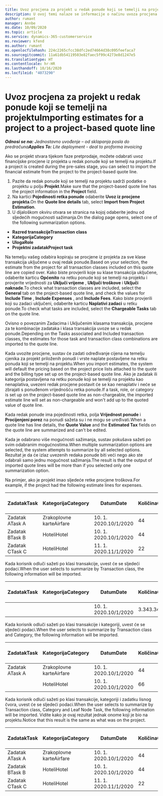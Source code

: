 ```yaml
---
title: Uvoz procjena za projekt u redak ponude koji se temelji na projektu
description: U ovoj temi nalaze se informacije o načinu uvoza procjena iz projekta u redak ponude.
author: rumant
manager: Annbe
ms.date: 10/09/2020
ms.topic: article
ms.service: dynamics-365-customerservice
ms.reviewer: kfend
ms.author: rumant
ms.openlocfilehash: 224c2265cfcc38dfc2ed74664d38c095feefaca7
ms.sourcegitcommit: 11a61db54119503e82faec5f99c4273e8d1247e5
ms.translationtype: HT
ms.contentlocale: hr-HR
ms.lasthandoff: 10/16/2020
ms.locfileid: "4073290"
---
```

# <a name="importing-estimates-for-a-project-to-a-project-based-quote-line"></a><span data-ttu-id="11bc0-103">Uvoz procjena za projekt u redak ponude koji se temelji na projektu</span><span class="sxs-lookup"><span data-stu-id="11bc0-103">Importing estimates for a project to a project-based quote line</span></span>

<span data-ttu-id="11bc0-104">_**Odnosi se na:** Jednostavno uvođenje – od sklapanja posla do predračuna_</span><span class="sxs-lookup"><span data-stu-id="11bc0-104">_**Applies To:** Lite deployment - deal to proforma invoicing_</span></span>

<span data-ttu-id="11bc0-105">Ako se projekt stvara tijekom faze pretprodaje, možete odabrati uvoz financijske procjene iz projekta u redak ponude koji se temelji na projektu.</span><span class="sxs-lookup"><span data-stu-id="11bc0-105">If a project is created during the pre-sales stage, you can select to import the financial estimate from the project to the project-based quote line.</span></span>

1. <span data-ttu-id="11bc0-106">Pazite da redak ponude koji se temelji na projektu sadrži podatke o projektu u polju **Projekt**.</span><span class="sxs-lookup"><span data-stu-id="11bc0-106">Make sure that the project-based quote line has the project information in the **Project** field.</span></span>
2. <span data-ttu-id="11bc0-107">Na kartici **Pojedinosti retka ponude** odaberite **Uvoz iz procjene projekta**.</span><span class="sxs-lookup"><span data-stu-id="11bc0-107">On the **Quote line details** tab, select **Import from Project Estimation**.</span></span>
3. <span data-ttu-id="11bc0-108">U dijaloškom okviru otvara se stranica na kojoj odaberite jednu od sljedećih mogućnosti sažimanja.</span><span class="sxs-lookup"><span data-stu-id="11bc0-108">On the dialog page opens, select one of the following summarization options.</span></span>

  - <span data-ttu-id="11bc0-109">**Razred transakcije**</span><span class="sxs-lookup"><span data-stu-id="11bc0-109">**Transaction class**</span></span>
  - <span data-ttu-id="11bc0-110">**Kategorija**</span><span class="sxs-lookup"><span data-stu-id="11bc0-110">**Category**</span></span>
  - <span data-ttu-id="11bc0-111">**Uloga**</span><span class="sxs-lookup"><span data-stu-id="11bc0-111">**Role**</span></span> 
  - <span data-ttu-id="11bc0-112">**Projektni zadatak**</span><span class="sxs-lookup"><span data-stu-id="11bc0-112">**Project task**</span></span>

<span data-ttu-id="11bc0-113">Na temelju vašeg odabira kopiraju se procjene iz projekta za sve klase transakcija uključene u ovaj redak ponude.</span><span class="sxs-lookup"><span data-stu-id="11bc0-113">Based on your selection, the estimate from the project for all transaction classes included on this quote line are copied over.</span></span> <span data-ttu-id="11bc0-114">Kako biste provjerili koje su klase transakcija uključene, odaberite karticu **Općenito** na retku ponude koji se temelji na projektu i provjerite vrijednosti za **Uključi vrijeme** , **Uključi troškove** i **Uključi naknade**.</span><span class="sxs-lookup"><span data-stu-id="11bc0-114">To check what transaction classes are included, select the **General** tab on the project-based quote line, and check the values for **Include Time** , **Include Expenses** , and **Include Fees**.</span></span>  <span data-ttu-id="11bc0-115">Kako biste provjerili koji su zadaci uključeni, odaberite karticu **Naplativi zadaci** u retku ponude.</span><span class="sxs-lookup"><span data-stu-id="11bc0-115">To check what tasks are included, select the **Chargeable Tasks** tab on the quote line.</span></span>

<span data-ttu-id="11bc0-116">Ovisno o povezanim Zadacima i Uključenim klasama transakcija, procjene za te kombinacije zadataka i klasa transakcija uvoze se u redak ponude.</span><span class="sxs-lookup"><span data-stu-id="11bc0-116">Depending on the Tasks associated and Included transaction classes, the estimates for those task and transaction class combinations are imported to the quote line.</span></span>

<span data-ttu-id="11bc0-117">Kada uvozite procjene, sustav će zadati određivanje cijena na temelju cjenika za projekt priloženih ponudi i vrste naplate postavljene na retku ponuda koji se temelji na projektu.</span><span class="sxs-lookup"><span data-stu-id="11bc0-117">When you import estimates, the system will default the pricing based on the project price lists attached to the quote and the billing type set up on the project-based quote line.</span></span> <span data-ttu-id="11bc0-118">Ako je zadatak ili kategorija postavljena na retku ponude koji se temelji na projektu kao nenaplativa, uvezeni redak procjene postavit će se kao nenaplativ i neće se zbrajati s ponuđenom vrijednošću retka ponude.</span><span class="sxs-lookup"><span data-stu-id="11bc0-118">If a task, role, or category is set up on the project-based quote line as non-chargeable, the imported estimate line will set as non-chargeable and won't add up to the quoted value of quote line.</span></span>

<span data-ttu-id="11bc0-119">Kada redak ponude ima pojedinosti retka, polja **Vrijednost ponude** i **Procijenjeni porez** na ponudi sažeta su i ne mogu se uređivati.</span><span class="sxs-lookup"><span data-stu-id="11bc0-119">When a quote line has line details, the **Quote Value** and the **Estimated Tax** fields on the quote line are summarized and can't be edited.</span></span>

<span data-ttu-id="11bc0-120">Kada je odabrano više mogućnosti sažimanja, sustav pokušava sažeti po svim odabranim mogućnostima.</span><span class="sxs-lookup"><span data-stu-id="11bc0-120">When multiple summarization options are selected, the system attempts to summarize by all selected options.</span></span> <span data-ttu-id="11bc0-121">Rezultat je da će izlaz uvezenih redaka ponude biti veći nego ako ste odabrali samo jednu mogućnost sažimanja.</span><span class="sxs-lookup"><span data-stu-id="11bc0-121">The result is that the output of imported quote lines will be more than if you selected only one summarization option.</span></span>

<span data-ttu-id="11bc0-122">Na primjer, ako je projekt imao sljedeće retke procjene troškova.</span><span class="sxs-lookup"><span data-stu-id="11bc0-122">For example, if the project had the following estimate lines for expenses.</span></span>

| <span data-ttu-id="11bc0-123">Zadatak</span><span class="sxs-lookup"><span data-stu-id="11bc0-123">Task</span></span> | <span data-ttu-id="11bc0-124">Kategorija</span><span class="sxs-lookup"><span data-stu-id="11bc0-124">Category</span></span> | <span data-ttu-id="11bc0-125">Datum</span><span class="sxs-lookup"><span data-stu-id="11bc0-125">Date</span></span> | <span data-ttu-id="11bc0-126">Količina</span><span class="sxs-lookup"><span data-stu-id="11bc0-126">Quantity</span></span> | <span data-ttu-id="11bc0-127">Jedinična cijena</span><span class="sxs-lookup"><span data-stu-id="11bc0-127">Unit price</span></span> | <span data-ttu-id="11bc0-128">Iznos</span><span class="sxs-lookup"><span data-stu-id="11bc0-128">Amount</span></span> |
| --- | --- | --- | --- | --- | --- |
| <span data-ttu-id="11bc0-129">Zadatak A</span><span class="sxs-lookup"><span data-stu-id="11bc0-129">Task A</span></span> | <span data-ttu-id="11bc0-130">Zrakoplovne karte</span><span class="sxs-lookup"><span data-stu-id="11bc0-130">Airfare</span></span> | <span data-ttu-id="11bc0-131">10. 1. 2020.</span><span class="sxs-lookup"><span data-stu-id="11bc0-131">10/1/2020</span></span> | <span data-ttu-id="11bc0-132">4</span><span class="sxs-lookup"><span data-stu-id="11bc0-132">4</span></span> | <span data-ttu-id="11bc0-133">400</span><span class="sxs-lookup"><span data-stu-id="11bc0-133">400</span></span> | <span data-ttu-id="11bc0-134">1600</span><span class="sxs-lookup"><span data-stu-id="11bc0-134">1600</span></span> |
| <span data-ttu-id="11bc0-135">Zadatak B</span><span class="sxs-lookup"><span data-stu-id="11bc0-135">Task B</span></span> | <span data-ttu-id="11bc0-136">Hoteli</span><span class="sxs-lookup"><span data-stu-id="11bc0-136">Hotel</span></span> | <span data-ttu-id="11bc0-137">10. 1. 2020.</span><span class="sxs-lookup"><span data-stu-id="11bc0-137">10/1/2020</span></span> | <span data-ttu-id="11bc0-138">4</span><span class="sxs-lookup"><span data-stu-id="11bc0-138">4</span></span> | <span data-ttu-id="11bc0-139">200</span><span class="sxs-lookup"><span data-stu-id="11bc0-139">200</span></span> | <span data-ttu-id="11bc0-140">800</span><span class="sxs-lookup"><span data-stu-id="11bc0-140">800</span></span> |
| <span data-ttu-id="11bc0-141">Zadatak C</span><span class="sxs-lookup"><span data-stu-id="11bc0-141">Task C</span></span> | <span data-ttu-id="11bc0-142">Hoteli</span><span class="sxs-lookup"><span data-stu-id="11bc0-142">Hotel</span></span> | <span data-ttu-id="11bc0-143">11. 1. 2020.</span><span class="sxs-lookup"><span data-stu-id="11bc0-143">11/1/2020</span></span> | <span data-ttu-id="11bc0-144">2</span><span class="sxs-lookup"><span data-stu-id="11bc0-144">2</span></span> | <span data-ttu-id="11bc0-145">200</span><span class="sxs-lookup"><span data-stu-id="11bc0-145">200</span></span> | <span data-ttu-id="11bc0-146">400</span><span class="sxs-lookup"><span data-stu-id="11bc0-146">400</span></span> |

<span data-ttu-id="11bc0-147">Kada korisnik odluči sažeti po klasi transakcije, uvest će se sljedeći podaci.</span><span class="sxs-lookup"><span data-stu-id="11bc0-147">When the user selects to summarize by Transaction class, the following information will be imported.</span></span>

| <span data-ttu-id="11bc0-148">Zadatak</span><span class="sxs-lookup"><span data-stu-id="11bc0-148">Task</span></span> | <span data-ttu-id="11bc0-149">Kategorija</span><span class="sxs-lookup"><span data-stu-id="11bc0-149">Category</span></span> | <span data-ttu-id="11bc0-150">Datum</span><span class="sxs-lookup"><span data-stu-id="11bc0-150">Date</span></span> | <span data-ttu-id="11bc0-151">Količina</span><span class="sxs-lookup"><span data-stu-id="11bc0-151">Quantity</span></span> | <span data-ttu-id="11bc0-152">Jedinična cijena</span><span class="sxs-lookup"><span data-stu-id="11bc0-152">Unit price</span></span> | <span data-ttu-id="11bc0-153">Iznos</span><span class="sxs-lookup"><span data-stu-id="11bc0-153">Amount</span></span> |
| --- | --- | --- | --- | --- | --- |
|||<span data-ttu-id="11bc0-154">10. 1. 2020.</span><span class="sxs-lookup"><span data-stu-id="11bc0-154">10/1/2020</span></span> | <span data-ttu-id="11bc0-155">3.34</span><span class="sxs-lookup"><span data-stu-id="11bc0-155">3.34</span></span> | <span data-ttu-id="11bc0-156">840</span><span class="sxs-lookup"><span data-stu-id="11bc0-156">840</span></span> | <span data-ttu-id="11bc0-157">2800</span><span class="sxs-lookup"><span data-stu-id="11bc0-157">2800</span></span> |

<span data-ttu-id="11bc0-158">Kada korisnik odluči sažeti po klasi transakcije i kategoriji, uvest će se sljedeći podaci.</span><span class="sxs-lookup"><span data-stu-id="11bc0-158">When the user selects to summarize by Transaction class and Category, the following information will be imported.</span></span>

| <span data-ttu-id="11bc0-159">Zadatak</span><span class="sxs-lookup"><span data-stu-id="11bc0-159">Task</span></span> | <span data-ttu-id="11bc0-160">Kategorija</span><span class="sxs-lookup"><span data-stu-id="11bc0-160">Category</span></span> | <span data-ttu-id="11bc0-161">Datum</span><span class="sxs-lookup"><span data-stu-id="11bc0-161">Date</span></span> | <span data-ttu-id="11bc0-162">Količina</span><span class="sxs-lookup"><span data-stu-id="11bc0-162">Quantity</span></span> | <span data-ttu-id="11bc0-163">Jedinična cijena</span><span class="sxs-lookup"><span data-stu-id="11bc0-163">Unit price</span></span> | <span data-ttu-id="11bc0-164">Iznos</span><span class="sxs-lookup"><span data-stu-id="11bc0-164">Amount</span></span> |
| --- | --- | --- | --- | --- | --- |
| <span data-ttu-id="11bc0-165">Zadatak A</span><span class="sxs-lookup"><span data-stu-id="11bc0-165">Task A</span></span> | <span data-ttu-id="11bc0-166">Zrakoplovne karte</span><span class="sxs-lookup"><span data-stu-id="11bc0-166">Airfare</span></span> | <span data-ttu-id="11bc0-167">10. 1. 2020.</span><span class="sxs-lookup"><span data-stu-id="11bc0-167">10/1/2020</span></span> | <span data-ttu-id="11bc0-168">4</span><span class="sxs-lookup"><span data-stu-id="11bc0-168">4</span></span> | <span data-ttu-id="11bc0-169">400</span><span class="sxs-lookup"><span data-stu-id="11bc0-169">400</span></span> | <span data-ttu-id="11bc0-170">1600</span><span class="sxs-lookup"><span data-stu-id="11bc0-170">1600</span></span> |
| | <span data-ttu-id="11bc0-171">Hoteli</span><span class="sxs-lookup"><span data-stu-id="11bc0-171">Hotel</span></span> | <span data-ttu-id="11bc0-172">10. 1. 2020.</span><span class="sxs-lookup"><span data-stu-id="11bc0-172">10/1/2020</span></span> | <span data-ttu-id="11bc0-173">6</span><span class="sxs-lookup"><span data-stu-id="11bc0-173">6</span></span> | <span data-ttu-id="11bc0-174">200</span><span class="sxs-lookup"><span data-stu-id="11bc0-174">200</span></span> | <span data-ttu-id="11bc0-175">1200</span><span class="sxs-lookup"><span data-stu-id="11bc0-175">1200</span></span> |

<span data-ttu-id="11bc0-176">Kada korisnik odluči sažeti po klasi transakcije, kategoriji i zadatku lisnog čvora, uvest će se sljedeći podaci.</span><span class="sxs-lookup"><span data-stu-id="11bc0-176">When the user selects to summarize by Transaction class, Category and Leaf Node Task, the following information will be imported.</span></span> <span data-ttu-id="11bc0-177">Vidite kako je ovaj rezultat jednak onome koji je bio na projektu.</span><span class="sxs-lookup"><span data-stu-id="11bc0-177">Notice that this result is the same as what was on the project.</span></span>

| <span data-ttu-id="11bc0-178">Zadatak</span><span class="sxs-lookup"><span data-stu-id="11bc0-178">Task</span></span> | <span data-ttu-id="11bc0-179">Kategorija</span><span class="sxs-lookup"><span data-stu-id="11bc0-179">Category</span></span> | <span data-ttu-id="11bc0-180">Datum</span><span class="sxs-lookup"><span data-stu-id="11bc0-180">Date</span></span> | <span data-ttu-id="11bc0-181">Količina</span><span class="sxs-lookup"><span data-stu-id="11bc0-181">Quantity</span></span> | <span data-ttu-id="11bc0-182">Jedinična cijena</span><span class="sxs-lookup"><span data-stu-id="11bc0-182">Unit price</span></span> | <span data-ttu-id="11bc0-183">Iznos</span><span class="sxs-lookup"><span data-stu-id="11bc0-183">Amount</span></span> |
| --- | --- | --- | --- | --- | --- |
| <span data-ttu-id="11bc0-184">Zadatak A</span><span class="sxs-lookup"><span data-stu-id="11bc0-184">Task A</span></span> | <span data-ttu-id="11bc0-185">Zrakoplovne karte</span><span class="sxs-lookup"><span data-stu-id="11bc0-185">Airfare</span></span> | <span data-ttu-id="11bc0-186">10. 1. 2020.</span><span class="sxs-lookup"><span data-stu-id="11bc0-186">10/1/2020</span></span> | <span data-ttu-id="11bc0-187">4</span><span class="sxs-lookup"><span data-stu-id="11bc0-187">4</span></span> | <span data-ttu-id="11bc0-188">400</span><span class="sxs-lookup"><span data-stu-id="11bc0-188">400</span></span> | <span data-ttu-id="11bc0-189">1600</span><span class="sxs-lookup"><span data-stu-id="11bc0-189">1600</span></span> |
| <span data-ttu-id="11bc0-190">Zadatak B</span><span class="sxs-lookup"><span data-stu-id="11bc0-190">Task B</span></span> | <span data-ttu-id="11bc0-191">Hoteli</span><span class="sxs-lookup"><span data-stu-id="11bc0-191">Hotel</span></span> | <span data-ttu-id="11bc0-192">10. 1. 2020.</span><span class="sxs-lookup"><span data-stu-id="11bc0-192">10/1/2020</span></span> | <span data-ttu-id="11bc0-193">4</span><span class="sxs-lookup"><span data-stu-id="11bc0-193">4</span></span> | <span data-ttu-id="11bc0-194">200</span><span class="sxs-lookup"><span data-stu-id="11bc0-194">200</span></span> | <span data-ttu-id="11bc0-195">800</span><span class="sxs-lookup"><span data-stu-id="11bc0-195">800</span></span> |
| <span data-ttu-id="11bc0-196">Zadatak C</span><span class="sxs-lookup"><span data-stu-id="11bc0-196">Task C</span></span> | <span data-ttu-id="11bc0-197">Hoteli</span><span class="sxs-lookup"><span data-stu-id="11bc0-197">Hotel</span></span> | <span data-ttu-id="11bc0-198">11. 1. 2020.</span><span class="sxs-lookup"><span data-stu-id="11bc0-198">11/1/2020</span></span> | <span data-ttu-id="11bc0-199">2</span><span class="sxs-lookup"><span data-stu-id="11bc0-199">2</span></span> | <span data-ttu-id="11bc0-200">200</span><span class="sxs-lookup"><span data-stu-id="11bc0-200">200</span></span> | <span data-ttu-id="11bc0-201">400</span><span class="sxs-lookup"><span data-stu-id="11bc0-201">400</span></span> |
